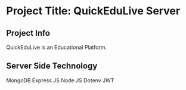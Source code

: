 # Project Title: QuickEduLive Server

## Project Info
QuickEduLive is an Educational Platform.

## Server Side Technology
MongoDB
Express JS
Node JS
Dotenv
JWT